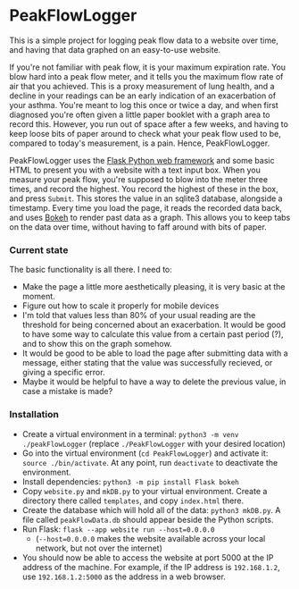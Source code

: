 <h1>PeakFlowLogger</h1>

This is a simple project for logging peak flow data to a website over time, and having that data graphed on an easy-to-use website.

If you're not familiar with peak flow, it is your maximum expiration rate.  You blow hard into a peak flow meter, and it tells you the maximum flow rate of air that you achieved.  This is a proxy measurement of lung health, and a decline in your readings can be an early indication of an exacerbation of your asthma.  You're meant to log this once or twice a day, and when first diagnosed you're often given a little paper booklet with a graph area to record this.  However, you run out of space after a few weeks, and having to keep loose bits of paper around to check what your peak flow used to be, compared to today's measurement, is a pain.  Hence, PeakFlowLogger.

PeakFlowLogger uses the [Flask Python web framework](https://flask.palletsprojects.com/en/stable/) and some basic HTML to present you with a website with a text input box.  When you measure your peak flow, you're supposed to blow into the meter three times, and record the highest.  You record the highest of these in the box, and press `Submit`.  This stores the value in an sqlite3 database, alongside a timestamp.  Every time you load the page, it reads the recorded data back, and uses [Bokeh](https://bokeh.org/) to render past data as a graph.  This allows you to keep tabs on the data over time, without having to faff around with bits of paper.

<h3>Current state</h3>
The basic functionality is all there.  I need to:

* Make the page a little more aesthetically pleasing, it is very basic at the moment.
* Figure out how to scale it properly for mobile devices
* I'm told that values less than 80% of your usual reading are the threshold for being concerned about an exacerbation.  It would be good to have some way to calculate this value from a certain past period (?), and to show this on the graph somehow.
* It would be good to be able to load the page after submitting data with a message, either stating that the value was successfully recieved, or giving a specific error.
* Maybe it would be helpful to have a way to delete the previous value, in case a mistake is made?


<h3>Installation</h3>

* Create a virtual environment in a terminal: `python3 -m venv ./peakFlowLogger` (replace `./PeakFlowLogger` with your desired location)
* Go into the virtual environment (`cd PeakFlowLogger`) and activate it: `source ./bin/activate`.  At any point, run `deactivate` to deactivate the environment.
* Install dependencies: `python3 -m pip install Flask bokeh`
* Copy `website.py` and `mkDB.py` to your virtual environment.  Create a directory there called `templates`, and copy `index.html` there.
* Create the database which will hold all of the data: `python3 mkDB.py`.  A file called `peakFlowData.db` should appear beside the Python scripts.
* Run Flask: `flask --app website run --host=0.0.0.0`
  * (`--host=0.0.0.0` makes the website available across your local network, but not over the internet)
* You should now be able to access the website at port 5000 at the IP address of the machine.  For example, if the IP address is `192.168.1.2`, use `192.168.1.2:5000` as the address in a web browser.
